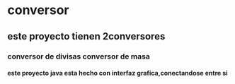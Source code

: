 # conversor
## este proyecto tienen 2conversores
### conversor de divisas conversor de masa 
#### este proyecto java esta hecho con interfaz grafica,conectandose entre si
